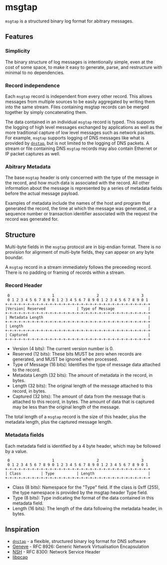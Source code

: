 # msgtap

`msgtap` is a structured binary log format for abitrary messages.

## Features

### Simplicity

The binary structure of log messages is intentionally simple, even
at the cost of some space, to make it easy to generate, parse, and
restructure with minimal to no dependencies.

### Record independence

Each `msgtap` record is independent from every other record. This
allows messages from multiple sources to be easily aggregated by
writing them into the same stream. Files containing msgtap records
can be merged together by simply concatenating them.

The data contained in an individual `msgtap` record is typed. This
supports the logging of high level messages exchanged by applications
as well as the more traditional capture of low level messages such
as network packets. For example, `msgtap` supports logging of DNS
messages like what is provided by [`dnstap`], but is not limited
to the logging of DNS packets. A stream or file containing DNS
`msgtap` records may also contain Ethernet or IP packet captures
as well.

### Abitrary Metadata

The base `msgtap` header is only concerned with the type of the
message in the record, and how much data is associated with the
record. All other information about the message is represented by
a series of metadata fields before the actual message payload.

Examples of metadata include the names of the host and program that
generated the record, the time at which the message was generated,
or a sequence number or transaction identifier associated with the
request the record was generated for.

## Structure

Multi-byte fields in the `msgtap` protocol are in big-endian format.
There is no provision for alignment of multi-byte fields, they can
appear on any byte boundar.

A `msgtap` record in a stream immediately follows the preceeding
record. There is no padding or framing of records within a stream.

### Record Header

```
 0                   1                   2                   3
 0 1 2 3 4 5 6 7 8 9 0 1 2 3 4 5 6 7 8 9 0 1 2 3 4 5 6 7 8 9 0 1
+-+-+-+-+-+-+-+-+-+-+-+-+-+-+-+-+-+-+-+-+-+-+-+-+-+-+-+-+-+-+-+-+
|Version| Reserved              | Type of Message               |
+-+-+-+-+-+-+-+-+-+-+-+-+-+-+-+-+-+-+-+-+-+-+-+-+-+-+-+-+-+-+-+-+
| Metadata Length                                               |
+-+-+-+-+-+-+-+-+-+-+-+-+-+-+-+-+-+-+-+-+-+-+-+-+-+-+-+-+-+-+-+-+
| Length                                                        |
+-+-+-+-+-+-+-+-+-+-+-+-+-+-+-+-+-+-+-+-+-+-+-+-+-+-+-+-+-+-+-+-+
| Captured                                                      |
+-+-+-+-+-+-+-+-+-+-+-+-+-+-+-+-+-+-+-+-+-+-+-+-+-+-+-+-+-+-+-+-+
```

- Version (4 bits): The current version number is 0.
- Reserved (12 bits): These bits MUST be zero when records are
  generated, and MUST be ignored when processed.
- Type of Message (16 bits): Identifies the type of message data
  attached to the record.
- Metadata Length (32 bits): The amount of metadata in the record,
  in bytes.
- Length (32 bits): The original length of the message attached to
  this record, in bytes.
- Captured (32 bits): The amount of data from the message that is
  attached to this record, in bytes. The amount of data that is
  captured may be less than the original length of the message.

The total length of a `msgtap` record is the size of this header,
plus the metadata length, plus the captured message length.

### Metadata fields

Each metadata field is identified by a 4 byte header, which may be
followed by a value.

```
 0                   1                   2                   3
 0 1 2 3 4 5 6 7 8 9 0 1 2 3 4 5 6 7 8 9 0 1 2 3 4 5 6 7 8 9 0 1
+-+-+-+-+-+-+-+-+-+-+-+-+-+-+-+-+-+-+-+-+-+-+-+-+-+-+-+-+-+-+-+-+
| Class         | Type          | Length                        |
+-+-+-+-+-+-+-+-+-+-+-+-+-+-+-+-+-+-+-+-+-+-+-+-+-+-+-+-+-+-+-+-+
```

- Class (8 bits): Namespace for the "Type" field. If the class is
  0xff (255), the type namespace is provided by the msgtap header
  Type field.
- Type (8 bits): Type indicating the format of the data contained
  in this metadata field.
- Length (16 bits): The length of the data following the metadata
  header, in bytes.

## Inspiration

- [`dnstap`] - a flexible, structured binary log format for DNS
  software
- [Geneve] - RFC 8926: Generic Network Virtualisation Encapsulation
- [NSH] - RFC 8300: Network Service Header
- [libpcap]

[`dnstap`]: https://dnstap.info/
[Geneve]: https://tools.ietf.org/html/rfc8926
[NSH]: https://tools.ietf.org/html/rfc8300
[libpcap]: https://www.tcpdump.org/

